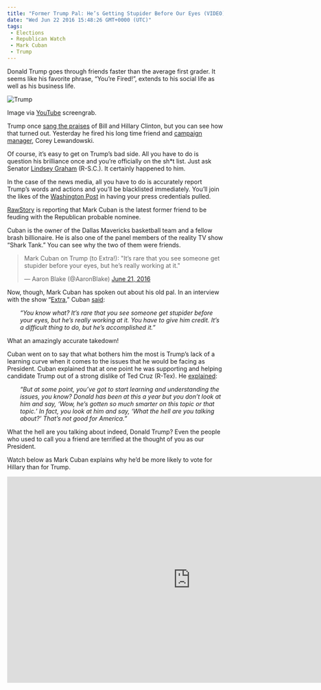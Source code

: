 ```yaml
---
title: "Former Trump Pal: He’s Getting Stupider Before Our Eyes (VIDEO)"
date: "Wed Jun 22 2016 15:48:26 GMT+0000 (UTC)"
tags: 
 - Elections
 - Republican Watch
 - Mark Cuban
 - Trump
---
```

<p><!-- Quick Adsense WordPress Plugin: http://quicksense.net/ --></p><p>Donald Trump goes through friends&#xA0;faster than the average first grader. It seems like his favorite phrase, &#x201C;You&#x2019;re Fired!&#x201D;, extends to his social life as well as his business life.</p><div id="attachment_138561" style="width: 635px" class="wp-caption aligncenter"><img class="size-full wp-image-138561" src="http://i0.wp.com/cdn.liberalamerica.org/wp-content/uploads/2016/06/Cuban-Trump-not-as-smart-as-he-thinks-YouTube.png?resize=625%2C366" alt="Trump" srcset="http://i0.wp.com/cdn.liberalamerica.org/wp-content/uploads/2016/06/Cuban-Trump-not-as-smart-as-he-thinks-YouTube.png?resize=625%2C366 625w, http://i0.wp.com/cdn.liberalamerica.org/wp-content/uploads/2016/06/Cuban-Trump-not-as-smart-as-he-thinks-YouTube.png?resize=625%2C366 64w, http://i0.wp.com/cdn.liberalamerica.org/wp-content/uploads/2016/06/Cuban-Trump-not-as-smart-as-he-thinks-YouTube.png?resize=625%2C366 350w, http://i0.wp.com/cdn.liberalamerica.org/wp-content/uploads/2016/06/Cuban-Trump-not-as-smart-as-he-thinks-YouTube.png?resize=625%2C366 600w, http://i0.wp.com/cdn.liberalamerica.org/wp-content/uploads/2016/06/Cuban-Trump-not-as-smart-as-he-thinks-YouTube.png?resize=625%2C366 190w" sizes="(max-width: 625px) 100vw, 625px" data-recalc-dims="1">
<p class="wp-caption-text">Image via <a href="https://www.youtube.com/watch?v=izgrBFp4TCU" onclick="__gaTracker(&apos;send&apos;, &apos;event&apos;, &apos;outbound-article&apos;, &apos;https://www.youtube.com/watch?v=izgrBFp4TCU&apos;, &apos;YouTube&apos;);">YouTube</a> screengrab.</p>
</div><p>Trump once <a href="/2016/06/17/trump-blog-post-called-hillary-smart-tough-nice-video/">sang the praises</a> of Bill and Hillary Clinton, but you can see how that turned out. Yesterday he fired his long time friend and&#xA0;<a href="/2016/06/20/trump-campaign-manager-screams-to-press-secretary-youre-fkng-dead-to-me/">campaign manager</a>, Corey Lewandowski.</p><p>Of course, it&#x2019;s easy to get on Trump&#x2019;s bad side. All you have to do is question his brilliance once and you&#x2019;re officially on the sh*t list. Just ask Senator <a href="http://www.politico.com/story/2016/02/trump-lindsay-graham-insults-219374" onclick="__gaTracker(&apos;send&apos;, &apos;event&apos;, &apos;outbound-article&apos;, &apos;http://www.politico.com/story/2016/02/trump-lindsay-graham-insults-219374&apos;, &apos;Lindsey Graham&apos;);">Lindsey Graham</a> (R-S.C.). It certainly happened to him.</p><p>In the case of the news media, all you have to do is accurately report Trump&#x2019;s words and actions and you&#x2019;ll be blacklisted immediately. You&#x2019;ll join the likes of the <a href="http://www.nbcnews.com/politics/2016-election/trump-revokes-washington-post-s-press-credentials-n591586" onclick="__gaTracker(&apos;send&apos;, &apos;event&apos;, &apos;outbound-article&apos;, &apos;http://www.nbcnews.com/politics/2016-election/trump-revokes-washington-post-s-press-credentials-n591586&apos;, &apos;Washington Post&apos;);">Washington Post</a> in having&#xA0;your press credentials pulled.</p><p><a href="http://www.rawstory.com/2016/06/mark-cuban-destroys-donald-trump-its-rare-that-you-see-someone-get-stupider-before-your-eyes/" onclick="__gaTracker(&apos;send&apos;, &apos;event&apos;, &apos;outbound-article&apos;, &apos;http://www.rawstory.com/2016/06/mark-cuban-destroys-donald-trump-its-rare-that-you-see-someone-get-stupider-before-your-eyes/&apos;, &apos;RawStory&apos;);">RawStory</a> is reporting that Mark Cuban is the latest former friend to be feuding with the Republican probable nominee.</p><p>Cuban is the owner of the Dallas Mavericks basketball team and a fellow brash billionaire. He is also one of the panel members of the reality TV show &#x201C;Shark Tank.&#x201D; You can see why&#xA0;the two of them were friends.</p><blockquote class="twitter-tweet" data-width="500"><p lang="en" dir="ltr">Mark Cuban on Trump (to Extra!): &quot;It&#x2019;s rare that you see someone get stupider before your eyes, but he&#x2019;s really working at it.&quot;</p>
<p>&#x2014; Aaron Blake (@AaronBlake) <a href="https://twitter.com/AaronBlake/status/745322729444884480" onclick="__gaTracker(&apos;send&apos;, &apos;event&apos;, &apos;outbound-article&apos;, &apos;https://twitter.com/AaronBlake/status/745322729444884480&apos;, &apos;June 21, 2016&apos;);">June 21, 2016</a></p></blockquote><p><script async src="//platform.twitter.com/widgets.js" charset="utf-8"></script></p><p>Now, though, Mark Cuban has spoken out about his old pal. In an interview with the show &#x201C;<a href="http://extratv.com/" onclick="__gaTracker(&apos;send&apos;, &apos;event&apos;, &apos;outbound-article&apos;, &apos;http://extratv.com/&apos;, &apos;Extra&apos;);">Extra</a>,&#x201D; Cuban <a href="http://www.rawstory.com/2016/06/mark-cuban-destroys-donald-trump-its-rare-that-you-see-someone-get-stupider-before-your-eyes/" onclick="__gaTracker(&apos;send&apos;, &apos;event&apos;, &apos;outbound-article&apos;, &apos;http://www.rawstory.com/2016/06/mark-cuban-destroys-donald-trump-its-rare-that-you-see-someone-get-stupider-before-your-eyes/&apos;, &apos;said&apos;);">said</a>:</p><p class="p1" style="padding-left: 30px;"><em><span class="s1">&#x201C;You know what? It&#x2019;s rare that you see someone get stupider before your eyes, but he&#x2019;s really working at it.&#xA0;You have to give him credit. It&#x2019;s a difficult thing to do, but he&#x2019;s accomplished it.&#x201D;</span></em></p><p class="p1">What an amazingly accurate takedown!</p><p class="p1">Cuban went on to say that what bothers&#xA0;him the most is Trump&#x2019;s lack of a learning curve when it comes to&#xA0;the issues that he would be facing as President. Cuban explained that at one point he was supporting and helping candidate Trump out of a strong dislike of Ted Cruz (R-Tex). He <a href="http://www.rawstory.com/2016/06/mark-cuban-destroys-donald-trump-its-rare-that-you-see-someone-get-stupider-before-your-eyes/" onclick="__gaTracker(&apos;send&apos;, &apos;event&apos;, &apos;outbound-article&apos;, &apos;http://www.rawstory.com/2016/06/mark-cuban-destroys-donald-trump-its-rare-that-you-see-someone-get-stupider-before-your-eyes/&apos;, &apos;explained&apos;);">explained</a>:</p><p class="p1" style="padding-left: 30px;"><em><span class="s1">&#x201C;But at some point, you&#x2019;ve got to start learning and understanding the issues, you know? Donald has been at this a year but you don&#x2019;t look at him and say, &#x2018;Wow, he&#x2019;s gotten so much smarter on this topic or that topic.&#x2019; In fact, you look at him and say, &#x2018;What the hell are you talking about?&#x2019; That&#x2019;s not good for America.&#x201D;</span></em></p><p><!-- Quick Adsense WordPress Plugin: http://quicksense.net/ --></p><p class="p1">What the hell are you talking about indeed, Donald Trump? Even the people who used to call you a friend&#xA0;are terrified&#xA0;at the thought of you as our President.</p><p>Watch below as Mark Cuban explains why he&#x2019;d be more likely to vote for Hillary than for Trump.</p><p><iframe width="853" height="480" src="https://www.youtube.com/embed/izgrBFp4TCU" frameborder="0" allowfullscreen></iframe></p><div style="font-size:0px;height:0px;line-height:0px;margin:0;padding:0;clear:both"></div>